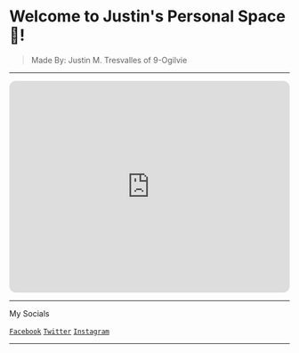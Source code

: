 # Welcome to Justin's Personal Space🤞!
>Made By: Justin M. Tresvalles of 9-Ogilvie

---
  
<iframe style="border-radius:12px" src="https://open.spotify.com/embed/album/76290XdXVF9rPzGdNRWdCh?utm_source=generator" width="100%" height="380" frameBorder="0" allowfullscreen="" allow="autoplay; clipboard-write; encrypted-media; fullscreen; picture-in-picture" loading="lazy"></iframe>

---

My Socials

[`Facebook`](https://open.spotify.com/album/6Kqm5aSp69hTaOHTx38hsD)
[`Twitter`](https://open.spotify.com/album/6Kqm5aSp69hTaOHTx38hsD)
[`Instagram`](https://open.spotify.com/album/6Kqm5aSp69hTaOHTx38hsD)

---

